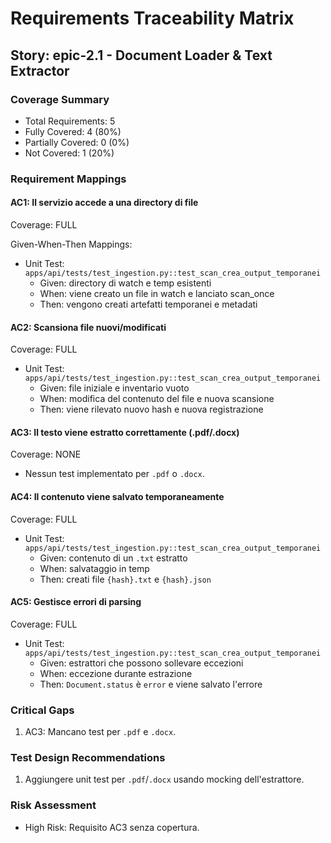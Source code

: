 # Requirements Traceability Matrix

## Story: epic-2.1 - Document Loader & Text Extractor

### Coverage Summary

- Total Requirements: 5
- Fully Covered: 4 (80%)
- Partially Covered: 0 (0%)
- Not Covered: 1 (20%)

### Requirement Mappings

#### AC1: Il servizio accede a una directory di file

Coverage: FULL

Given-When-Then Mappings:

- Unit Test: `apps/api/tests/test_ingestion.py::test_scan_crea_output_temporanei`
  - Given: directory di watch e temp esistenti
  - When: viene creato un file in watch e lanciato scan_once
  - Then: vengono creati artefatti temporanei e metadati

#### AC2: Scansiona file nuovi/modificati

Coverage: FULL

- Unit Test: `apps/api/tests/test_ingestion.py::test_scan_crea_output_temporanei`
  - Given: file iniziale e inventario vuoto
  - When: modifica del contenuto del file e nuova scansione
  - Then: viene rilevato nuovo hash e nuova registrazione

#### AC3: Il testo viene estratto correttamente (.pdf/.docx)

Coverage: NONE

- Nessun test implementato per `.pdf` o `.docx`.

#### AC4: Il contenuto viene salvato temporaneamente

Coverage: FULL

- Unit Test: `apps/api/tests/test_ingestion.py::test_scan_crea_output_temporanei`
  - Given: contenuto di un `.txt` estratto
  - When: salvataggio in temp
  - Then: creati file `{hash}.txt` e `{hash}.json`

#### AC5: Gestisce errori di parsing

Coverage: FULL

- Unit Test: `apps/api/tests/test_ingestion.py::test_scan_crea_output_temporanei`
  - Given: estrattori che possono sollevare eccezioni
  - When: eccezione durante estrazione
  - Then: `Document.status` è `error` e viene salvato l'errore

### Critical Gaps

1. AC3: Mancano test per `.pdf` e `.docx`.

### Test Design Recommendations

1. Aggiungere unit test per `.pdf`/`.docx` usando mocking dell'estrattore.

### Risk Assessment

- High Risk: Requisito AC3 senza copertura.
